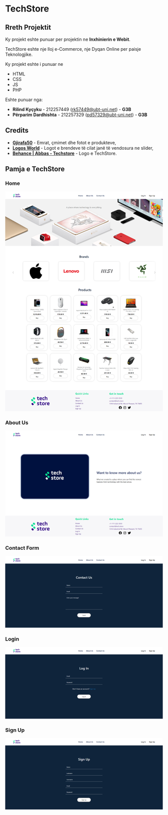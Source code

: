 # TechStore

## Rreth Projektit

Ky projekt eshte punuar per projektin ne **Inxhinierin e Webit**.

TechStore eshte nje lloj e-Commerce, nje Dyqan Online per paisje Teknologjike.

Ky projekt eshte i punuar ne
 - HTML
 - CSS
 - JS
 - PHP

Eshte punuar nga:

 - **Rilind Kyçyku** - 212257449 (rk57449@ubt-uni.net) - **G3B**
 - **Përparim Dardhishta** - 212257329 (pd57329@ubt-uni.net) - **G3B**

## Credits

 - **[Gjirafa50](https://gjirafa50.com)** - Emrat, çmimet dhe fotot e produkteve,
 - **[Logos World](https://logos-world.net/)** - Logot e brendeve të cilat janë të vendosura ne slider,
 - **[Behance | Abbas - Techstore](https://www.behance.net/gallery/130956581/Tech-Store-Brand-identity)** - Logo e TechStore.

## Pamja e TechStore

### Home

![Home | TechStore](img/READMEImg/home.png?raw=true)

### About Us

![About Us | TechStore](img/READMEImg/aboutUs.png?raw=true)

### Contact Form

![Contact Us | TechStore](img/READMEImg/contactForm.png?raw=true)

### Login

![Login | TechStore](img/READMEImg/logIn.png?raw=true)

### Sign Up

![Sign Up | TechStore](img/READMEImg/signUp.png?raw=true)
